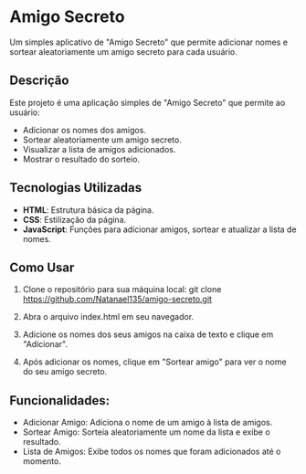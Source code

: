 # Amigo Secreto

Um simples aplicativo de "Amigo Secreto" que permite adicionar nomes e sortear aleatoriamente um amigo secreto para cada usuário.

## Descrição

Este projeto é uma aplicação simples de "Amigo Secreto" que permite ao usuário:
- Adicionar os nomes dos amigos.
- Sortear aleatoriamente um amigo secreto.
- Visualizar a lista de amigos adicionados.
- Mostrar o resultado do sorteio.

## Tecnologias Utilizadas

- **HTML**: Estrutura básica da página.
- **CSS**: Estilização da página.
- **JavaScript**: Funções para adicionar amigos, sortear e atualizar a lista de nomes.

## Como Usar

1. Clone o repositório para sua máquina local:
   git clone https://github.com/Natanael135/amigo-secreto.git

2. Abra o arquivo index.html em seu navegador.

3. Adicione os nomes dos seus amigos na caixa de texto e clique em "Adicionar".

4. Após adicionar os nomes, clique em "Sortear amigo" para ver o nome do seu amigo secreto.

## Funcionalidades: 

- Adicionar Amigo: Adiciona o nome de um amigo à lista de amigos.
- Sortear Amigo: Sorteia aleatoriamente um nome da lista e exibe o resultado.
- Lista de Amigos: Exibe todos os nomes que foram adicionados até o momento.